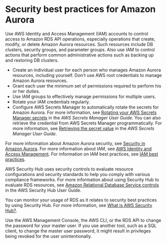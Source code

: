 # Security best practices for Amazon Aurora<a name="CHAP_BestPractices.Security"></a>

Use AWS Identity and Access Management \(IAM\) accounts to control access to Amazon RDS API operations, especially operations that create, modify, or delete Amazon Aurora resources\. Such resources include DB clusters, security groups, and parameter groups\. Also use IAM to control actions that perform common administrative actions such as backing up and restoring DB clusters\.
+ Create an individual user for each person who manages Amazon Aurora resources, including yourself\. Don't use AWS root credentials to manage Amazon Aurora resources\.
+ Grant each user the minimum set of permissions required to perform his or her duties\.
+ Use IAM groups to effectively manage permissions for multiple users\.
+ Rotate your IAM credentials regularly\.
+ Configure AWS Secrets Manager to automatically rotate the secrets for Amazon Aurora\. For more information, see [Rotating your AWS Secrets Manager secrets](https://docs.aws.amazon.com/secretsmanager/latest/userguide/rotating-secrets.html) in the *AWS Secrets Manager User Guide*\. You can also retrieve the credential from AWS Secrets Manager programmatically\. For more information, see [Retrieving the secret value](https://docs.aws.amazon.com/secretsmanager/latest/userguide/manage_retrieve-secret.html) in the *AWS Secrets Manager User Guide*\.

For more information about Amazon Aurora security, see [Security in Amazon Aurora](UsingWithRDS.md)\. For more information about IAM, see [AWS Identity and Access Management](https://docs.aws.amazon.com/IAM/latest/UserGuide/Welcome.html)\. For information on IAM best practices, see [IAM best practices](https://docs.aws.amazon.com/IAM/latest/UserGuide/IAMBestPractices.html)\. 

AWS Security Hub uses security controls to evaluate resource configurations and security standards to help you comply with various compliance frameworks\. For more information about using Security Hub to evaluate RDS resources, see [Amazon Relational Database Service controls](https://docs.aws.amazon.com/securityhub/latest/userguide/rds-controls.html) in the AWS Security Hub User Guide\.

You can monitor your usage of RDS as it relates to security best practices by using Security Hub\. For more information, see [What is AWS Security Hub?](https://docs.aws.amazon.com/securityhub/latest/userguide/what-is-securityhub.html)\.

Use the AWS Management Console, the AWS CLI, or the RDS API to change the password for your master user\. If you use another tool, such as a SQL client, to change the master user password, it might result in privileges being revoked for the user unintentionally\.